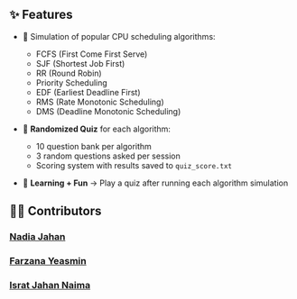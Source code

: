 
## ✨ Features
- 🔹 Simulation of popular CPU scheduling algorithms:
  - FCFS (First Come First Serve)
  - SJF (Shortest Job First)
  - RR (Round Robin)
  - Priority Scheduling
  - EDF (Earliest Deadline First)
  - RMS (Rate Monotonic Scheduling)
  - DMS (Deadline Monotonic Scheduling)

- 🔹 **Randomized Quiz** for each algorithm:
  - 10 question bank per algorithm
  - 3 random questions asked per session
  - Scoring system with results saved to `quiz_score.txt`

- 🔹 **Learning + Fun** → Play a quiz after running each algorithm simulation


## 👩‍💻 Contributors
### [Nadia Jahan](https://github.com/njllucy)
### [Farzana Yeasmin](https://github.com/farzana-yeasmin-etuu)
### [Israt Jahan Naima](https://www.facebook.com/isratnaima0)





